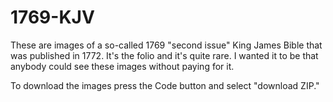 # 1769-KJV

These are images of a so-called 1769 "second issue" King James Bible that was published in 1772. It's the folio and it's quite rare. I wanted it to be that anybody could see these images without paying for it.

To download the images press the Code button and select "download ZIP."
